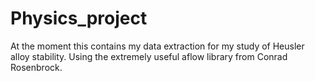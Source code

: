 # Physics_project
At the moment this contains my data extraction for my study of Heusler alloy stability.
Using the extremely useful aflow library from Conrad Rosenbrock.
